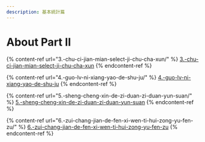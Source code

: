 ```yaml
---
description: 基本統計篇
---
```


# About Part II



{% content-ref url="3.-chu-ci-jian-mian-select-ji-chu-cha-xun/" %}
[3.-chu-ci-jian-mian-select-ji-chu-cha-xun](3.-chu-ci-jian-mian-select-ji-chu-cha-xun/)
{% endcontent-ref %}

{% content-ref url="4.-guo-lv-ni-xiang-yao-de-shu-ju/" %}
[4.-guo-lv-ni-xiang-yao-de-shu-ju](4.-guo-lv-ni-xiang-yao-de-shu-ju/)
{% endcontent-ref %}

{% content-ref url="5.-sheng-cheng-xin-de-zi-duan-zi-duan-yun-suan/" %}
[5.-sheng-cheng-xin-de-zi-duan-zi-duan-yun-suan](5.-sheng-cheng-xin-de-zi-duan-zi-duan-yun-suan/)
{% endcontent-ref %}

{% content-ref url="6.-zui-chang-jian-de-fen-xi-wen-ti-hui-zong-yu-fen-zu/" %}
[6.-zui-chang-jian-de-fen-xi-wen-ti-hui-zong-yu-fen-zu](6.-zui-chang-jian-de-fen-xi-wen-ti-hui-zong-yu-fen-zu/)
{% endcontent-ref %}
